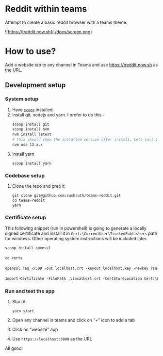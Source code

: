 # Reddit within teams

Attempt to create a basic reddit browser with a teams theme.

![https://treddit.now.sh](./docs/screen.png)

# How to use?

Add a website tab to any channel in Teams and use https://treddit.now.sh as the URL.

## Development setup

### System setup

1. Have [`scoop`](https://scoop.sh) installed.
2. Install git, nodejs and yarn. I prefer to do this -
   ```sh
   scoop install git
   scoop install nvm
   nvm install latest
   # this should show the installed version after install. Lets call it 13.x.x
   nvm use 13.x.x
   ```
3. Install yarn
   ```
   scoop install yarn
   ```

### Codebase setup

1. Clone the repo and prep it
   ```
   git clone git@github.com:sushruth/teams-reddit.git
   cd teams-reddit
   yarn
   ```

### Certificate setup

This following snippet (run in powershell) is going to generate a locally signed certificate and install it in `Cert:\CurrentUser\TrustedPublishers` path for windows. Other operating system instructions will be included later.

```ps
scoop install openssl

cd certs

openssl req -x509 -out localhost.crt -keyout localhost.key -newkey rsa:2048 -nodes -sha256 -subj '/CN=localhost' -extensions EXT -config ./config

Import-Certificate -FilePath .\localhost.crt -CertStoreLocation Cert:\CurrentUser\Root\
```

### Run and test the app

1. Start it

   ```
   yarn start
   ```

2. Open any channel in teams and click on "+" icon to add a tab
3. Click on "website" app
4. Use `https://localhost:3000` as the URL

All good.
